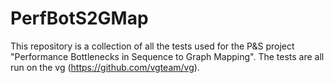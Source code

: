 # PerfBotS2GMap

This repository is a collection of all the tests used for the P&S project "Performance Bottlenecks in Sequence to Graph Mapping".
The tests are all run on the vg (https://github.com/vgteam/vg).
